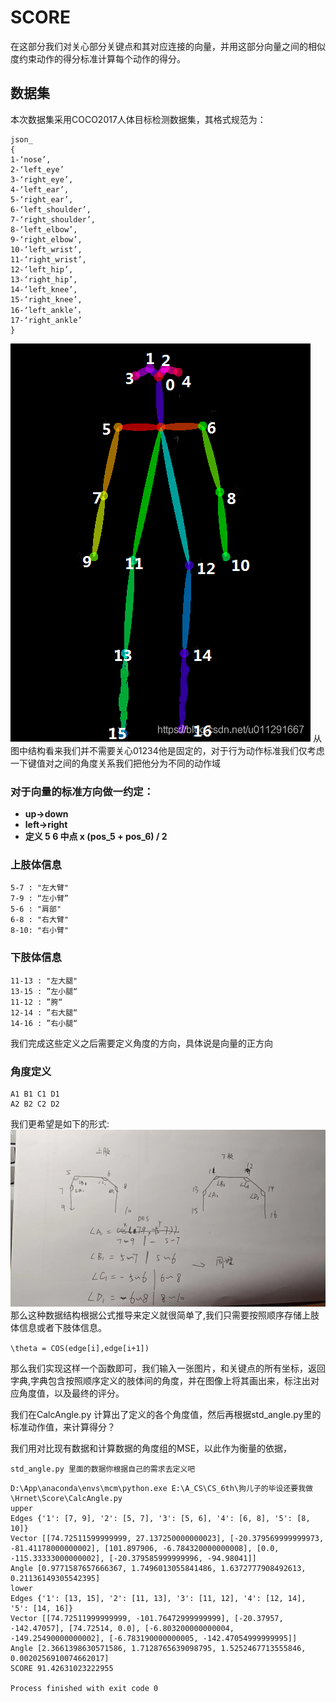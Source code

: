 # SCORE
在这部分我们对关心部分关键点和其对应连接的向量，并用这部分向量之间的相似度约束动作的得分标准计算每个动作的得分。
## 数据集
本次数据集采用COCO2017人体目标检测数据集，其格式规范为：
```commandline
json_
{
1-‘nose’, 
2-‘left_eye’ 
3-‘right_eye’,
4-‘left_ear’,
5-‘right_ear’,
6-‘left_shoulder’,
7-‘right_shoulder’,
8-‘left_elbow’,
9-‘right_elbow’,
10-‘left_wrist’, 
11-‘right_wrist’,
12-‘left_hip’,
13-‘right_hip’,
14-‘left_knee’,
15-‘right_knee’,
16-‘left_ankle’，
17-‘right_ankle’
}

```
![img.png](img.png)
从图中结构看来我们并不需要关心01234他是固定的，对于行为动作标准我们仅考虑一下键值对之间的角度关系我们把他分为不同的动作域

### 对于向量的标准方向做一约定：
* **up->down** 
* **left->right**
* **定义 5 6 中点 x (pos_5 + pos_6) / 2**

### 上肢体信息


    5-7 : "左大臂" 
    7-9 : “左小臂”
    5-6 : "肩部"
    6-8 : "右大臂" 
    8-10: "右小臂"

###  下肢体信息

    11-13 : "左大腿"
    13-15 : ”左小腿“
    11-12 : ”胯“
    12-14 : ”右大腿“
    14-16 : ”右小腿“

我们完成这些定义之后需要定义角度的方向，具体说是向量的正方向
### 角度定义

    A1 B1 C1 D1
    A2 B2 C2 D2

我们更希望是如下的形式:
![img](微信图片_20230510023015.jpg)
那么这种数据结构根据公式推导来定义就很简单了,我们只需要按照顺序存储上肢体信息或者下肢体信息。

` \theta = COS(edge[i],edge[i+1]) `

那么我们实现这样一个函数即可，我们输入一张图片，和关键点的所有坐标，返回字典,字典包含按照顺序定义的肢体间的角度，并在图像上将其画出来，标注出对应角度值，以及最终的评分。

我们在CalcAngle.py 计算出了定义的各个角度值，然后再根据std_angle.py里的标准动作值，来计算得分？

我们用对比现有数据和计算数据的角度组的MSE，以此作为衡量的依据，


    std_angle.py 里面的数据你根据自己的需求去定义吧

```
D:\App\anaconda\envs\mcm\python.exe E:\A_CS\CS_6th\狗儿子的毕设还要我做\Hrnet\Score\CalcAngle.py 
upper
Edges {'1': [7, 9], '2': [5, 7], '3': [5, 6], '4': [6, 8], '5': [8, 10]}
Vector [[74.72511599999999, 27.137250000000023], [-20.379569999999973, -81.41178000000002], [101.897906, -6.784320000000008], [0.0, -115.33333000000002], [-20.379585999999996, -94.98041]]
Angle [0.9771587657666367, 1.7496013055841486, 1.6372777908492613, 0.21136149305542395]
lower
Edges {'1': [13, 15], '2': [11, 13], '3': [11, 12], '4': [12, 14], '5': [14, 16]}
Vector [[74.72511999999999, -101.76472999999999], [-20.37957, -142.47057], [74.72514, 0.0], [-6.803200000000004, -149.25490000000002], [-6.783190000000005, -142.47054999999995]]
Angle [2.3661398630571586, 1.7128765639098795, 1.5252467713555846, 0.0020256910074662017]
SCORE 91.42631023222955

Process finished with exit code 0

```